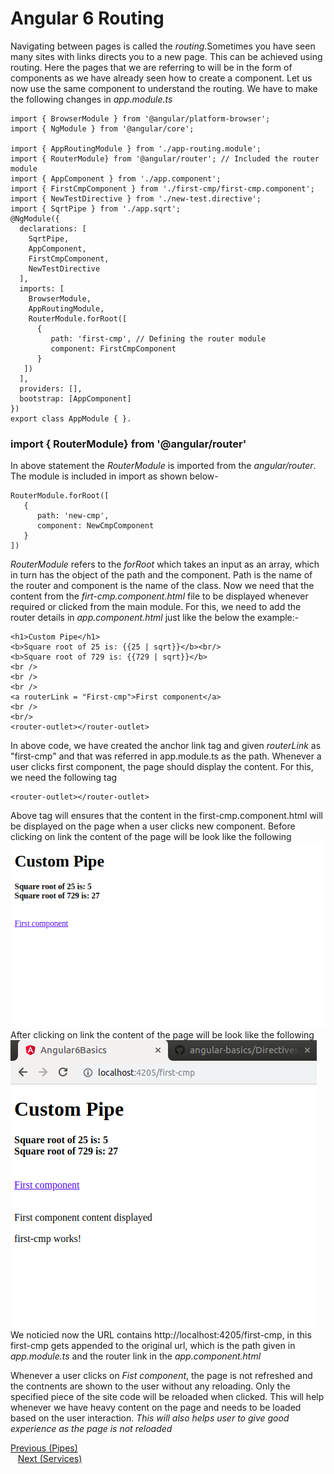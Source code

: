 # Angular 6 Routing
Navigating between pages is called the *routing*.Sometimes you have seen many sites with links directs you to a new page.
This can be achieved using routing. Here the pages that we are referring to will be in the form of components as we have already seen how to create a component. Let us now use the same component to understand the routing.
We have to make the following changes in *app.module.ts*
```
import { BrowserModule } from '@angular/platform-browser';
import { NgModule } from '@angular/core';

import { AppRoutingModule } from './app-routing.module';
import { RouterModule} from '@angular/router'; // Included the router module
import { AppComponent } from './app.component';
import { FirstCmpComponent } from './first-cmp/first-cmp.component';
import { NewTestDirective } from './new-test.directive';
import { SqrtPipe } from './app.sqrt';
@NgModule({
  declarations: [
    SqrtPipe,
    AppComponent,
    FirstCmpComponent,
    NewTestDirective
  ],
  imports: [
    BrowserModule,
    AppRoutingModule,
    RouterModule.forRoot([ 
      {
         path: 'first-cmp', // Defining the router module 
         component: FirstCmpComponent
      }
   ])
  ],
  providers: [],
  bootstrap: [AppComponent]
})
export class AppModule { }.
```
### import { RouterModule} from '@angular/router'
In above statement the *RouterModule* is imported from the *angular/router*. The module is included in import as shown below-
```
RouterModule.forRoot([
   {
      path: 'new-cmp',
      component: NewCmpComponent
   }
])
```
*RouterModule* refers to the *forRoot* which takes an input as an array, which in turn has the object of the path and the component. Path is the name of the router and component is the name of the class.
Now we need that the content from the *firt-cmp.component.html* file to be displayed whenever required or clicked from the main module. For this, we need to add the router details in *app.component.html* just like the below the example:-
```
<h1>Custom Pipe</h1>
<b>Square root of 25 is: {{25 | sqrt}}</b><br/>
<b>Square root of 729 is: {{729 | sqrt}}</b>
<br />
<br />
<br />
<a routerLink = "First-cmp">First component</a>
<br />
<br/>
<router-outlet></router-outlet>
```
In above code, we have created the anchor link tag and given *routerLink* as "first-cmp" and that was referred in app.module.ts as the path.
Whenever a user clicks first component, the page should display the content. For this, we need the following tag 
```
<router-outlet></router-outlet>
```
Above tag will ensures that the content in the first-cmp.component.html will be displayed on the page when a user clicks new component.
Before clicking on link the content of the page will be look like the following
<img src="../images/beforeRouting.png" height="80%">
<br/>
After clicking on link the content of the page will be look like the following
<br/>
<img src="../images/afterRouting.png" height="80%">
<br/>
We noticied now the URL contains http://localhost:4205/first-cmp, in this first-cmp gets appended to the original url, which is the path given in *app.module.ts* and the router link in the *app.component.html*

Whenever a user clicks on *Fist component*, the page is not refreshed and the contnents are shown to the user without any reloading. Only the specified piece of the site code will be reloaded when clicked.
This will help whenever we have heavy content on the page and needs to be loaded based on the user interaction.
*This will also helps user to give good experience as the page is not reloaded*
<div>	
  <span><a href ="https://github.com/satish-dev/angular-basics/blob/master/documentation/Pipes.md" >Previous (Pipes)</a></span>
	&nbsp;&nbsp;&nbsp;&nbsp;&nbsp;&nbsp;&nbsp;&nbsp;&nbsp;&nbsp;&nbsp;&nbsp;&nbsp;
	&nbsp;&nbsp;&nbsp;&nbsp;&nbsp;&nbsp;&nbsp;&nbsp;&nbsp;&nbsp;&nbsp;&nbsp;&nbsp;
	&nbsp;&nbsp;&nbsp;&nbsp;&nbsp;&nbsp;&nbsp;&nbsp;&nbsp;&nbsp;&nbsp;&nbsp;&nbsp;
	&nbsp;&nbsp;&nbsp;&nbsp;&nbsp;&nbsp;&nbsp;&nbsp;&nbsp;&nbsp;&nbsp;&nbsp;&nbsp;
    &nbsp;&nbsp;&nbsp;&nbsp;&nbsp;&nbsp;&nbsp;&nbsp;&nbsp;&nbsp;&nbsp;&nbsp;&nbsp;
	&nbsp;&nbsp;&nbsp;&nbsp;&nbsp;&nbsp;&nbsp;&nbsp;&nbsp;&nbsp;&nbsp;&nbsp;&nbsp;
	&nbsp;&nbsp;&nbsp;&nbsp;&nbsp;&nbsp;&nbsp;&nbsp;&nbsp;&nbsp;&nbsp;&nbsp;&nbsp;
	&nbsp;&nbsp;
	<span><a href ="https://github.com/satish-dev/angular-basics/blob/master/documentation/Services.md" >Next (Services)</a> </span>
</div>

